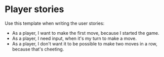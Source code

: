 

# Player stories

Use this template when writing the user stories:
* As a player, I want to make the first move, because I started the game.
* As a player, I need input, when it's my turn to make a move.
* As a player, I don't want it to be possible to make two moves in a row, because that's cheeting.






